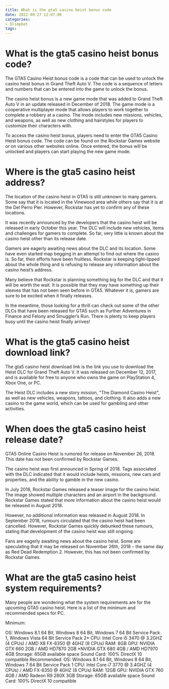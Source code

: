 ```yaml
---
title: What is the gta5 casino heist bonus code
date: 2022-09-27 12:07:06
categories:
- Olimpbet
tags:
---
```



#  What is the gta5 casino heist bonus code?

The GTA5 Casino Heist bonus code is a code that can be used to unlock the casino heist bonus in Grand Theft Auto V. The code is a sequence of letters and numbers that can be entered into the game to unlock the bonus.



The casino heist bonus is a new game mode that was added to Grand Theft Auto V in an update released in December of 2018. The game mode is a cooperative multiplayer mode that allows players to work together to complete a robbery at a casino. The mode includes new missions, vehicles, and weapons, as well as new clothing and hairstyles for players to customize their characters with.



To access the casino heist bonus, players need to enter the GTA5 Casino Heist bonus code. The code can be found on the Rockstar Games website or on various other websites online. Once entered, the bonus will be unlocked and players can start playing the new game mode.

#  Where is the gta5 casino heist address?

The location of the casino heist in GTA5 is still unknown to many gamers. Some say that it is located in the Vinewood area while others say that it is at the Del Perro Pier. However, Rockstar has yet to confirm any of these locations.

It was recently announced by the developers that the casino heist will be released in early October this year. The DLC will include new vehicles, items and challenges for gamers to complete. So far, very little is known about the casino heist other than its release date.

Gamers are eagerly awaiting news about the DLC and its location. Some have even started map begging in an attempt to find out where the casino is. So far, their efforts have been fruitless. Rockstar is keeping tight-lipped about the whole thing and is refusing to release any information about the casino heist’s address.

Many believe that Rockstar is planning something big for the DLC and that it will be worth the wait. It is possible that they may have something up their sleeves that has not been seen before in GTA5. Whatever it is, gamers are sure to be excited when it finally releases.

In the meantime, those looking for a thrill can check out some of the other DLCs that have been released for GTA5 such as Further Adventures in Finance and Felony and Smuggler’s Run. There is plenty to keep players busy until the casino heist finally arrives!

#  What is the gta5 casino heist download link?

The gta5 casino heist download link is the link you use to download the Heist DLC for Grand Theft Auto V. It was released on December 12, 2017, and is available for free to anyone who owns the game on PlayStation 4, Xbox One, or PC.

The Heist DLC includes a new story mission, "The Diamond Casino Heist", as well as new vehicles, weapons, tattoos, and clothing. It also adds a new casino to the game world, which can be used for gambling and other activities.

#  When does the gta5 casino heist release date?

 GTA5 Online Casino Heist is rumored for release on November 26, 2018. This date has not been confirmed by Rockstar Games.

The casino heist was first announced in Spring of 2018. Tags associated with the DLC indicated that it would include heists, missions, new cars and properties, and the ability to gamble in the new casino.

In July 2018, Rockstar Games released a teaser image for the casino heist. The image showed multiple characters and an airport in the background. Rockstar Games stated that more information about the casino heist would be released in August 2018.

However, no additional information was released in August 2018. In September 2018, rumours circulated that the casino heist had been cancelled. However, Rockstar Games quickly debunked these rumours, stating that development of the casino heist was still ongoing.

Fans are eagerly awaiting news about the casino heist. Some are speculating that it may be released on November 26th, 2018 – the same day as Red Dead Redemption 2. However, this has not been confirmed by Rockstar Games.

#  What are the gta5 casino heist system requirements?

Many people are wondering what the system requirements are for the upcoming GTA5 casino heist. Here is a list of the minimum and recommended specs for PC.

Minimum:

OS: Windows 8.1 64 Bit, Windows 8 64 Bit, Windows 7 64 Bit Service Pack 1, Windows Vista 64 Bit Service Pack 2*
CPU: Intel Core i5 3470 @ 3.2GHZ (4 CPUs) / AMD X8 FX-8350 @ 4GHZ (8 CPUs)
RAM: 8GB
GPU: NVIDIA GTX 660 2GB / AMD HD7870 2GB
*NVIDIA GTX 680 4GB / AMD HD7970 4GB
Storage: 65GB available space
Sound Card: 100% DirectX 10 compatible
Recommended:
OS: Windows 8.1 64 Bit, Windows 8 64 Bit, Windows 7 64 Bit Service Pack 1
CPU: Intel Core i7 3770 @ 3.4GHZ (4 CPUs) / AMD FX-8350 @ 4GHZ (8 CPUs)
RAM: 12GB
GPU: NVIDIA GTX 760 4GB / AMD Radeon R9 280X 3GB
Storage: 65GB available space
Sound Card: 100% DirectX 10 compatible